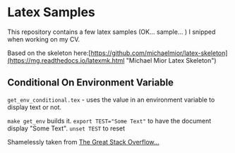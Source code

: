 # Latex Samples

This repository contains a few latex samples (OK... sample... ) I snipped when working on my CV.

Based on the skeleton here:[https://github.com/michaelmior/latex-skeleton](https://mg.readthedocs.io/latexmk.html "Michael Mior Latex Skeleton")

## Conditional On Environment Variable

`get_env_conditional.tex` - uses the value in an environment variable to display text or not.

`make get_env` builds it. `export TEST="Some Text"` to have the document display "Some Text". `unset TEST` to reset

Shamelessly taken from [The Great Stack Overflow...](https://tex.stackexchange.com/questions/286902/latex-if-condition)

